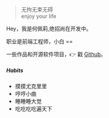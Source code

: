 > 无拘无束无碍  
> enjoy your life 

Hey，我是何佩莉,绝招尚在开发中。

职业是前端工程师，小白 ==


一些作品和开源软件项目，👉 戳 [Github](http://github.com)。 


##### Habits

- 摸摸尤克里里
- 哼哼小曲
- 睡睡睡大觉
- 吃吃吃吃遍天下